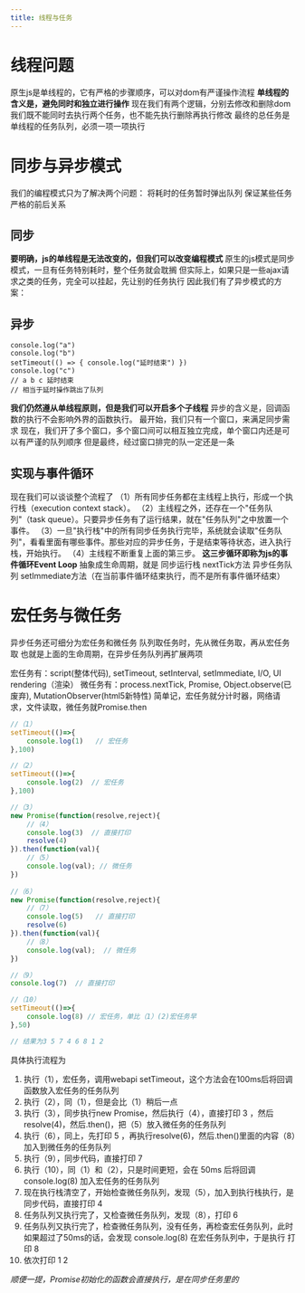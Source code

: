 ```yaml
---
title: 线程与任务
---
```

# 线程问题
原生js是单线程的，它有严格的步骤顺序，可以对dom有严谨操作流程
**单线程的含义是，避免同时和独立进行操作**
现在我们有两个逻辑，分别去修改和删除dom
我们既不能同时去执行两个任务，也不能先执行删除再执行修改
最终的总任务是单线程的任务队列，必须一项一项执行
# 同步与异步模式
我们的编程模式只为了解决两个问题：
将耗时的任务暂时弹出队列
保证某些任务严格的前后关系
## 同步
**要明确，js的单线程是无法改变的，但我们可以改变编程模式**
原生的js模式是同步模式，一旦有任务特别耗时，整个任务就会耽搁
但实际上，如果只是一些ajax请求之类的任务，完全可以挂起，先让别的任务执行
因此我们有了异步模式的方案：
## 异步
```
console.log("a")
console.log("b")
setTimeout(() => { console.log("延时结束") })
console.log("c")
// a b c 延时结束
// 相当于延时操作跳出了队列
```
**我们仍然遵从单线程原则，但是我们可以开启多个子线程**
异步的含义是，回调函数的执行不会影响外界的函数执行。
最开始，我们只有一个窗口，来满足同步需求
现在，我们开了多个窗口，多个窗口间可以相互独立完成，单个窗口内还是可以有严谨的队列顺序
但是最终，经过窗口排完的队一定还是一条
## 实现与事件循环
现在我们可以谈谈整个流程了
（1）所有同步任务都在主线程上执行，形成一个执行栈（execution context stack）。
（2）主线程之外，还存在一个"任务队列"（task queue）。只要异步任务有了运行结果，就在"任务队列"之中放置一个事件。
（3）一旦"执行栈"中的所有同步任务执行完毕，系统就会读取"任务队列"，看看里面有哪些事件。那些对应的异步任务，于是结束等待状态，进入执行栈，开始执行。
（4）主线程不断重复上面的第三步。
**这三步循环即称为js的事件循环Event Loop**
抽象成生命周期，就是
同步运行栈
nextTick方法
异步任务队列
setImmediate方法（在当前事件循环结束执行，而不是所有事件循环结束）
# 宏任务与微任务
异步任务还可细分为宏任务和微任务
队列取任务时，先从微任务取，再从宏任务取
也就是上面的生命周期，在异步任务队列再扩展两项

宏任务有：script(整体代码), setTimeout, setInterval, setImmediate, I/O, UI rendering（渲染）
微任务有：process.nextTick, Promise, Object.observe(已废弃), MutationObserver(html5新特性)
简单记，宏任务就分计时器，网络请求，文件读取，微任务就Promise.then
```JavaScript
//（1）
setTimeout(()=>{
    console.log(1)   // 宏任务
},100)

//（2）
setTimeout(()=>{
    console.log(2)  // 宏任务
},100)

//（3）
new Promise(function(resolve,reject){
    //（4）
    console.log(3)  // 直接打印
    resolve(4)
}).then(function(val){
    //（5）
    console.log(val); // 微任务
})
 
//（6）
new Promise(function(resolve,reject){
    //（7）
    console.log(5)   // 直接打印
    resolve(6)
}).then(function(val){
    //（8）
    console.log(val);  // 微任务
})

//（9）
console.log(7)  // 直接打印

//（10）
setTimeout(()=>{
    console.log(8) // 宏任务，单比（1）(2)宏任务早
},50)

// 结果为3 5 7 4 6 8 1 2
```
具体执行流程为
1.  执行（1），宏任务，调用webapi setTimeout，这个方法会在100ms后将回调函数放入宏任务的任务队列
2.  执行（2），同（1），但是会比（1）稍后一点
3.  执行（3），同步执行new Promise，然后执行（4），直接打印 3 ，然后resolve(4)，然后.then()，把（5）放入微任务的任务队列
4.  执行（6），同上，先打印 5 ，再执行resolve(6)，然后.then()里面的内容（8）加入到微任务的任务队列
5.  执行（9），同步代码，直接打印 7
6.  执行（10），同（1）和（2），只是时间更短，会在 50ms 后将回调 console.log(8) 加入宏任务的任务队列
7.  现在执行栈清空了，开始检查微任务队列，发现（5），加入到执行栈执行，是同步代码，直接打印 4
8.  任务队列又执行完了，又检查微任务队列，发现（8），打印 6
9.  任务队列又执行完了，检查微任务队列，没有任务，再检查宏任务队列，此时如果超过了50ms的话，会发现 console.log(8) 在宏任务队列中，于是执行 打印 8
10.  依次打印 1 2

*顺便一提，Promise初始化的函数会直接执行，是在同步任务里的*